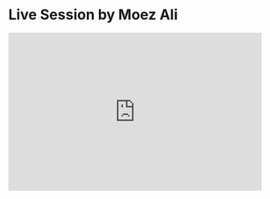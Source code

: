 <h1>Live Session by Moez Ali</h1>
<iframe width="100%" height="315" src="https://www.youtube.com/embed/TnoFlwOEGmI" title="YouTube video player" frameborder="0" allow="accelerometer; autoplay; clipboard-write; encrypted-media; gyroscope; picture-in-picture" allowfullscreen></iframe>